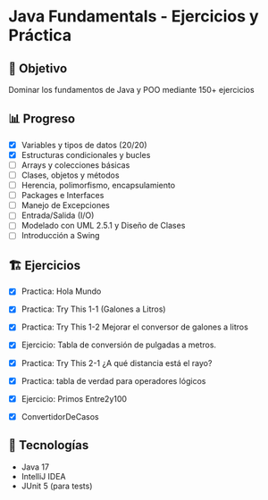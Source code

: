 # Java Fundamentals - Ejercicios y Práctica

## 🎯 Objetivo
Dominar los fundamentos de Java y POO mediante 150+ ejercicios

## 📊 Progreso
- [x] Variables y tipos de datos (20/20)
- [x] Estructuras condicionales y bucles
- [ ] Arrays y colecciones básicas
- [ ] Clases, objetos y métodos
- [ ] Herencia, polimorfismo, encapsulamiento
- [ ] Packages e Interfaces
- [ ] Manejo de Excepciones
- [ ] Entrada/Salida (I/O)
- [ ] Modelado con UML 2.5.1 y Diseño de Clases
- [ ] Introducción a Swing

## 🏗️ Ejercicios
- [x] Practica: Hola Mundo
- [x] Practica: Try This 1-1 (Galones a Litros)
- [x] Practica: Try This 1-2 Mejorar el conversor de galones a litros
- [x] Ejercicio: Tabla de conversión de pulgadas a metros.
- [x] Practica: Try This 2-1 ¿A qué distancia está el rayo?
- [x] Practica:  tabla de verdad para operadores lógicos
- [x] Ejercicio: Primos Entre2y100
- [x] ConvertidorDeCasos



## 🔧 Tecnologías
- Java 17
- IntelliJ IDEA
- JUnit 5 (para tests)
